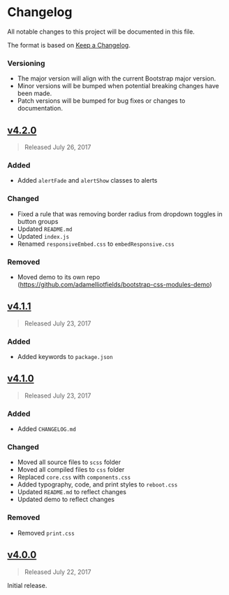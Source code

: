 # Changelog
All notable changes to this project will be documented in this file.

The format is based on [Keep a Changelog](http://keepachangelog.com/en/1.0.0/).

### Versioning
 - The major version will align with the current Bootstrap major version.
 - Minor versions will be bumped when potential breaking changes have been made.
 - Patch versions will be bumped for bug fixes or changes to documentation.


## [v4.2.0](https://github.com/adamelliotfields/bootstrap-css-modules/releases/tag/v4.1.2)
> Released July 26, 2017

### Added
 - Added `alertFade` and `alertShow` classes to alerts

### Changed
 - Fixed a rule that was removing border radius from dropdown toggles in button groups
 - Updated `README.md`
 - Updated `index.js`
 - Renamed `responsiveEmbed.css` to `embedResponsive.css`

### Removed
 - Moved demo to its own repo (https://github.com/adamelliotfields/bootstrap-css-modules-demo)

## [v4.1.1](https://github.com/adamelliotfields/bootstrap-css-modules/releases/tag/v4.1.1)
> Released July 23, 2017

### Added
 - Added keywords to `package.json`


## [v4.1.0](https://github.com/adamelliotfields/bootstrap-css-modules/releases/tag/v4.1.0)
> Released July 23, 2017

### Added
 - Added `CHANGELOG.md`
 
### Changed
 - Moved all source files to `scss` folder
 - Moved all compiled files to `css` folder
 - Replaced `core.css` with `components.css`
 - Added typography, code, and print styles to `reboot.css`
 - Updated `README.md` to reflect changes
 - Updated demo to reflect changes

### Removed
 - Removed `print.css`


## [v4.0.0](https://github.com/adamelliotfields/bootstrap-css-modules/releases/tag/v4.0.0)
> Released July 22, 2017

Initial release.

